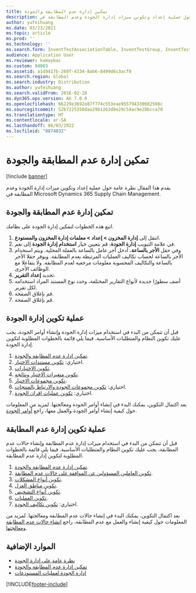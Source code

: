 ```yaml
---
title: تمكين إدارة عدم المطابقة والجودة
description: يقدم هذا المقال نظرة عامة حول عملية إعداد وتكوين ميزات إدارة الجودة وعدم المطابقة في Microsoft Dynamics 365 Supply Chain Management.
author: yufeihuang
ms.date: 03/23/2021
ms.topic: article
ms.prod: ''
ms.technology: ''
ms.search.form: InventTestAssociationTable, InventTestGroup, InventTestItemQualityGroup, InventTestTable, InventTestVariable, InventTestVariableOutcome, InventParameters, InventProblemType, InventProblemTypeSetup, InventQuarantineZone, InventTestDiagnosticType, InventTestReportSetup, SysUserManagement, InventTestRelatedOperations
audience: Application User
ms.reviewer: kamaybac
ms.custom: 94003
ms.assetid: a1d9417b-268f-4334-8ab6-8499d6c3acf0
ms.search.region: Global
ms.search.industry: Distribution
ms.author: yufeihuang
ms.search.validFrom: 2016-02-28
ms.dyn365.ops.version: AX 7.0.0
ms.openlocfilehash: 66229e3692e87f774c553eae955794330602598c
ms.sourcegitcommit: 52b7225350daa29b1263d8e29c54ac9e20bcca70
ms.translationtype: HT
ms.contentlocale: ar-SA
ms.lasthandoff: 06/03/2022
ms.locfileid: "8874032"
---
```

# <a name="enable-quality-and-nonconformance-management"></a>تمكين إدارة عدم المطابقة والجودة

[!include [banner](../includes/banner.md)]

يقدم هذا المقال نظرة عامة حول عملية إعداد وتكوين ميزات إدارة الجودة وعدم المطابقة في Microsoft Dynamics 365 Supply Chain Management.

## <a name="enable-quality-and-nonconformance-management"></a><a name="enable-qm"></a>تمكين إدارة عدم المطابقة والجودة

اتبع هذه الخطوات لتمكين إدارة الجودة على نظامك.

1. انتقل إلى **إدارة المخزون \> إعداد \> معلمات إدارة المخزون والمستودع**.
1. في علامة التبويب **إدارة الجودة**، قم بتعيين خيار **استخدام إدارة الجودة** إلى *نعم*.
1. وفي حقل **الأجر بالساعة**، أدخل أجر عامل بالساعة بالعملة المحلية. ويتم استخدام الأجر بالساعة لحساب تكاليف العمليات المرتبطة بعدم المطابقة. ويوفر حقلا الأجر بالساعة والتكاليف المحسوبة معلومات مرجعية لعدم المطابقة. ولا يتفاعلا مع الوظائف الأخرى.
1. تحديد **إعداد التقرير**.
1. أضف سطورًا جديدة لأنواع التقارير المختلفة، وحدد نوع المستند المراد استخدامه لكل تقرير.
1. قم بإغلاق الصفحة.
1. قم بإغلاق الصفحة.

## <a name="quality-management-configuration-process"></a>عملية تكوين إدارة الجودة

قبل أن تتمكن من البدء في استخدام ميزات إدارة الجودة وإنشاء أوامر الجودة، يجب عليك تكوين النظام والمتطلبات الأساسية. فيما يلي قائمة بالخطوات المطلوبة لتكوين إدارة الجودة.

1. [تمكين إدارة عدم المطابقة والجودة](#enable-qm).
1. اختياري: [تكوين مستندات الاختبار](quality-test-instruments.md).
1. [تكوين الاختبارات](quality-tests.md).
1. [تكوين متغيرات الاختبار ونتائجه](quality-test-variables.md).
1. [تكوين مجموعات الاختبار](quality-test-groups.md).
1. اختياري: [تكوين مجموعات الجودة والارتباط بالمنتجات](quality-groups.md).
1. اختياري: [تكوين عمليات إقران الجودة](quality-associations.md).

بعد اكتمال التكوين، يمكنك البدء في إنشاء أوامر الجودة ومعالجتها. لمزيد من المعلومات حول كيفية إنشاء أوامر الجودة والعمل معها، راجع [أوامر الجودة](quality-orders.md).

## <a name="nonconformance-management-configuration-process"></a>عملية تكوين إدارة عدم المطابقة

قبل أن تتمكن من البدء في استخدام ميزات إدارة عدم المطابقة وإنشاء حالات عدم المطابقة، يجب عليك تكوين النظام والمتطلبات الأساسية. فيما يلي قائمة بالخطوات المطلوبة لتكوين إدارة عدم المطابقة.

1. [تمكين إدارة عدم المطابقة والجودة](#enable-qm).
1. [تكوين العاملين المسؤولين عن الموافقة على حالات عدم المطابقة](quality-responsible-workers.md).
1. [تكوين أنواع المشكلات](quality-problem-types.md).
1. [تكوين مناطق العزل](quality-quarantine-zones.md).
1. [تكوين أنواع التشخيص](quality-diagnostic-types.md).
1. [تكوين العمليات](quality-operations.md).
1. اختياري: [تكوين تكاليف الجودة](quality-charges.md).

بعد اكتمال التكوين، يمكنك البدء في إنشاء حالات عدم المطابقة ومعالجتها. لمزيد من المعلومات حول كيفية إنشاء والعمل مع عدم المطابقة، راجع [إنشاء حالات عدم المطابقة ومعالجتها](tasks/create-process-non-conformance.md).

## <a name="additional-resources"></a>الموارد الإضافية

- [نظرة عامة على إدارة الجودة](quality-management-processes.md)
- [تمكين إدارة عدم المطابقة والجودة](enable-quality-management.md)
- [إدارة الجودة لعمليات المستودعات](quality-management-for-warehouses-processes.md)

[!INCLUDE[footer-include](../../includes/footer-banner.md)]
